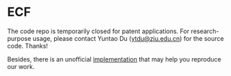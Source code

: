 # ECF

The code repo is temporarily closed for patent applications. For research-purpose usage, please contact Yuntao Du (ytdu@zju.edu.cn) for the source code. Thanks!

Besides, there is an unofficial [implementation](https://github.com/karapostK/hassaku/blob/f77916ee4bbed337b600bdab8adcc3d4595f627a/algorithms/sgd_alg.py#L879) that may help you reproduce our work.

